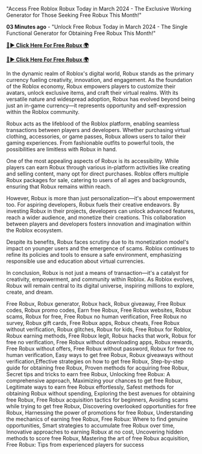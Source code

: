 "Access Free Roblox Robux Today in March 2024 - The Exclusive Working Generator for Those Seeking Free Robux This Month!"

**03 Minutes ago** - "Unlock Free Robux Today in March 2024 - The Single Functional Generator for Obtaining Free Robux This Month!"

[**🔴► Click Here For Free Robux 🌍**](https://moroccino.github.io/roblox)

[**🔴► Click Here For Free Robux 🌍**](https://moroccino.github.io/roblox)
 
In the dynamic realm of Roblox's digital world, Robux stands as the primary currency fueling creativity, innovation, and engagement. As the foundation of the Roblox economy, Robux empowers players to customize their avatars, unlock exclusive items, and craft their virtual realms. With its versatile nature and widespread adoption, Robux has evolved beyond being just an in-game currency—it represents opportunity and self-expression within the Roblox community.

Robux acts as the lifeblood of the Roblox platform, enabling seamless transactions between players and developers. Whether purchasing virtual clothing, accessories, or game passes, Robux allows users to tailor their gaming experiences. From fashionable outfits to powerful tools, the possibilities are limitless with Robux in hand.

One of the most appealing aspects of Robux is its accessibility. While players can earn Robux through various in-platform activities like creating and selling content, many opt for direct purchases. Roblox offers multiple Robux packages for sale, catering to users of all ages and backgrounds, ensuring that Robux remains within reach.

However, Robux is more than just personalization—it's about empowerment too. For aspiring developers, Robux fuels their creative endeavors. By investing Robux in their projects, developers can unlock advanced features, reach a wider audience, and monetize their creations. This collaboration between players and developers fosters innovation and imagination within the Roblox ecosystem.

Despite its benefits, Robux faces scrutiny due to its monetization model's impact on younger users and the emergence of scams. Roblox continues to refine its policies and tools to ensure a safe environment, emphasizing responsible use and education about virtual currencies.

In conclusion, Robux is not just a means of transaction—it's a catalyst for creativity, empowerment, and community within Roblox. As Roblox evolves, Robux will remain central to its digital universe, inspiring millions to explore, create, and dream.

Free Robux, Robux generator, Robux hack, Robux giveaway, Free Robux codes, Robux promo codes, Earn free Robux, Free Robux websites, Robux scams, Robux for free, Free Robux no human verification, Free Robux no survey, Robux gift cards, Free Robux apps, Robux cheats, Free Robux without verification, Robux glitches, Robux for kids, Free Robux for Roblox, Robux earning methods, Free Robux legit, Robux hacks that work, Robux for free no verification, Free Robux without downloading apps, Robux rewards, Free Robux without offers, Free Robux without password, Robux for free no human verification, Easy ways to get free Robux, Robux giveaways without verification,Effective strategies on how to get free Robux, Step-by-step guide for obtaining free Robux, Proven methods for acquiring free Robux, Secret tips and tricks to earn free Robux, Unlocking free Robux: A comprehensive approach, Maximizing your chances to get free Robux, Legitimate ways to earn free Robux effortlessly, Safest methods for obtaining Robux without spending, Exploring the best avenues for obtaining free Robux, Free Robux acquisition tactics for beginners, Avoiding scams while trying to get free Robux, Discovering overlooked opportunities for free Robux, Harnessing the power of promotions for free Robux, Understanding the mechanics of earning free Robux, Free Robux: Where to find genuine opportunities, Smart strategies to accumulate free Robux over time, Innovative approaches to earning Robux at no cost, Uncovering hidden methods to score free Robux, Mastering the art of free Robux acquisition, Free Robux: Tips from experienced players for success
